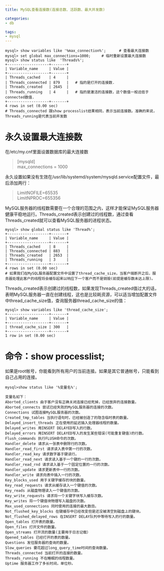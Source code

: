 ```yaml
---
title: MySQL查看连接数(连接总数、活跃数、最大并发数)

categories:
- db

tags:
- mysql
---
```


```shell
mysql> show variables like '%max_connection%';		# 查看最大连接数
mysql> set global max_connections=1000; 	# 临时重新设置最大连接数
mysql> show status like  'Threads%';
+-------------------+-------+
| Variable_name     | Value |
+-------------------+-------+
| Threads_cached    | 4     |
| Threads_connected | 879   |	# 指的是打开的连接数.
| Threads_created   | 2645  |
| Threads_running   | 4     |	# 指的是激活的连接数，这个数值一般远低于connected数值.
+-------------------+-------+
4 rows in set (0.00 sec)
# Threads_connected 跟show processlist结果相同，表示当前连接数。准确的来说，Threads_running是代表当前并发数
```
<!--more-->

# 永久设置最大连接数
在/etc/my.cnf里面设置数据库的最大连接数 
> [mysqld]  
> max_connections = 1000

永久设置如果没有生效在/usr/lib/systemd/system/mysqld.service配置文件，最后添加两行：  
> LimitNOFILE=65535  
> LimitNPROC=655356


MySQL服务器的线程数需要在一个合理的范围之内，这样才能保证MySQL服务器健康平稳地运行。Threads_created表示创建过的线程数，通过查看Threads_created就可以查看MySQL服务器的进程状态。  
```
mysql> show global status like 'Thread%';
+-------------------+-------+
| Variable_name     | Value |
+-------------------+-------+
| Threads_cached    | 8     |
| Threads_connected | 883   |
| Threads_created   | 2653  |
| Threads_running   | 3     |
+-------------------+-------+
4 rows in set (0.00 sec)
# 如果我们在MySQL服务器配置文件中设置了thread_cache_size，当客户端断开之后，服务器处理此客户的线程将会缓存起来以响应下一个客户而不是销毁(前提是缓存数未达上限)。
```


Threads_created表示创建过的线程数，如果发现Threads_created值过大的话，表明MySQL服务器一直在创建线程，这也是比较耗资源，可以适当增加配置文件中thread_cache_size值，查询服务器thread_cache_size的值：  
```
mysql> show variables like 'thread_cache_size';
+-------------------+-------+
| Variable_name     | Value |
+-------------------+-------+
| thread_cache_size | 300   |
+-------------------+-------+
1 row in set (0.00 sec)
```
# 命令：show processlist;
如果是root帐号，你能看到所有用户的当前连接。如果是其它普通帐号，只能看到自己占用的连接。  
```
mysql>show status like '%变量名%';

变量名如下：
Aborted_clients 由于客户没有正确关闭连接已经死掉，已经放弃的连接数量。
Aborted_connects 尝试已经失败的MySQL服务器的连接的次数。
Connections 试图连接MySQL服务器的次数。
Created_tmp_tables 当执行语句时，已经被创造了的隐含临时表的数量。
Delayed_insert_threads 正在使用的延迟插入处理器线程的数量。
Delayed_writes 用INSERT DELAYED写入的行数。
Delayed_errors 用INSERT DELAYED写入的发生某些错误(可能重复键值)的行数。
Flush_commands 执行FLUSH命令的次数。
Handler_delete 请求从一张表中删除行的次数。
Handler_read_first 请求读入表中第一行的次数。
Handler_read_key 请求数字基于键读行。
Handler_read_next 请求读入基于一个键的一行的次数。
Handler_read_rnd 请求读入基于一个固定位置的一行的次数。
Handler_update 请求更新表中一行的次数。
Handler_write 请求向表中插入一行的次数。
Key_blocks_used 用于关键字缓存的块的数量。
Key_read_requests 请求从缓存读入一个键值的次数。
Key_reads 从磁盘物理读入一个键值的次数。
Key_write_requests 请求将一个关键字块写入缓存次数。
Key_writes 将一个键值块物理写入磁盘的次数。
Max_used_connections 同时使用的连接的最大数目。
Not_flushed_key_blocks 在键缓存中已经改变但是还没被清空到磁盘上的键块。
Not_flushed_delayed_rows 在INSERT DELAY队列中等待写入的行的数量。
Open_tables 打开表的数量。
Open_files 打开文件的数量。
Open_streams 打开流的数量(主要用于日志记载）
Opened_tables 已经打开的表的数量。
Questions 发往服务器的查询的数量。
Slow_queries 要花超过long_query_time时间的查询数量。
Threads_connected 当前打开的连接的数量。
Threads_running 不在睡眠的线程数量。
Uptime 服务器工作了多长时间，单位秒。　
```
